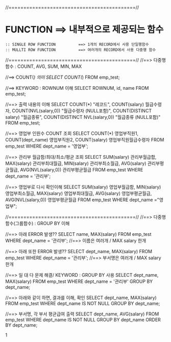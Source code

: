 //===========================================//
# FUNCTION ==> 내부적으로 제공되는 함수
    :: SINGLE ROW FUNCTION          ==> 1개의 RECORD에서 사용 단일행함수
    :: MULLTI ROW FUNCTION          ==> 여러개의 RECORD에서 사용 다중행 함수


//===========================================//
//==> 다중행 함수 : COUNT, AVG, SUM, MIN, MAX

//==> COUNT(*) 의미
SELECT COUNT(*) FROM emp_test;

//==> KEYWORD : ROWNUM 이해
SELECT ROWNUM, id, name FROM emp_test;

//==> 출력 내용의 이해
SELECT
COUNT(*) "레코드",
COUNT(salary) 월급수령자,
COUNT(NVL(salary,0)) "월급수령자 (NULL포함)",
COUNT(DISTINCT salary) "월급종류",
COUNT(DISTINCT NVL(salary,0)) "월급종류 (NULL포함)"
FROM emp_test;

//==> 영업부 인원수 COUNT 조회
SELECT
COUNT(*) 영업부직원1,
COUNT(dept_name) 영업부직원2,
COUNT(salary) 영업부직원월급수령자
FROM emp_test
WHERE dept_name = '영업부';

//==> 관리부 월급함/최대/최소/평균 조회
SELECT
SUM(salary) 관리부월급합,
MAX(salary) 관리부최대월급,
MIN(salary) 관리부최소월급,
AVG(salary) 관리부평균월급,
AVG(NVL(salary,0)) 관리부평균월급
FROM emp_test
WHERE dept_name = '관리부';

//==> 영업부로 다시 확인이해
SELECT
SUM(salary) 영업부월급함,
MIN(salary) 영업부최소월급,
MAX(salary) 영업부최대월급,
AVG(salary) 영업부평균월급,
AVG(NVL(salary,0)) 영업부평균월급
FROM emp_test
WHERE dept_name ="영업부";

//===========================================//
//==> 다중행 함수(그룹함수) : GROUP BY 이해

//==> 아래 ERROR 발생??
SELECT
name, MAX(salary)
FROM emp_test
WHERE dept_name = '관리부';
//==> 이름은 여러개 / MAX salary 한개

//==> 아래 또한 ERROR 발생??
SELECT
dept_name, MAX(salary)
FROM emp_test
WHERE dept_name = '관리부';
//==> 부서명은 여러개 / MAX salary 한개

//==> 일 대 다 문제 해결/ KEYWORD : GROUP BY 사용
SELECT
dept_name, MAX(salary)
FROM emp_test
WHERE dept_name = '관리부'
GROUP BY dept_name;

//==> 아래와 같이 하면, 결과를 이해, 확인
SELECT
dept_name, MAX(salary)
FROM emp_test
WHERE dept_name IS NOT NULL
GROUP BY dept_name;

//==> 부서명, 각 부서 평균급여 출력
SELECT
dept_name, AVG(salary)
FROM emp_test
WHERE dept_name IS NOT NULL
GROUP BY dept_name
ORDER BY dept_name;

1